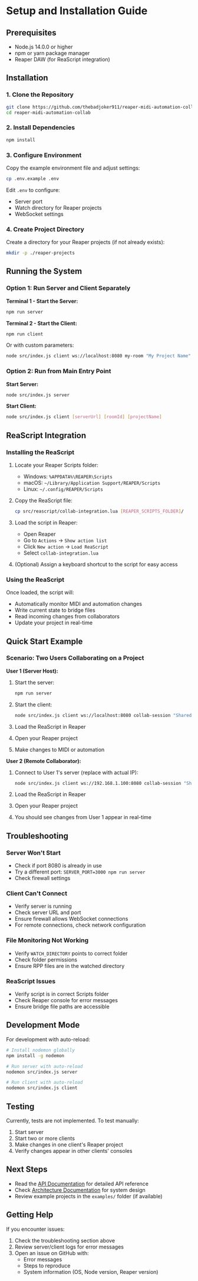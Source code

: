 # Setup and Installation Guide

## Prerequisites

- Node.js 14.0.0 or higher
- npm or yarn package manager
- Reaper DAW (for ReaScript integration)

## Installation

### 1. Clone the Repository

```bash
git clone https://github.com/thebadjoker911/reaper-midi-automation-collab.git
cd reaper-midi-automation-collab
```

### 2. Install Dependencies

```bash
npm install
```

### 3. Configure Environment

Copy the example environment file and adjust settings:

```bash
cp .env.example .env
```

Edit `.env` to configure:
- Server port
- Watch directory for Reaper projects
- WebSocket settings

### 4. Create Project Directory

Create a directory for your Reaper projects (if not already exists):

```bash
mkdir -p ./reaper-projects
```

## Running the System

### Option 1: Run Server and Client Separately

**Terminal 1 - Start the Server:**
```bash
npm run server
```

**Terminal 2 - Start the Client:**
```bash
npm run client
```

Or with custom parameters:
```bash
node src/index.js client ws://localhost:8080 my-room "My Project Name"
```

### Option 2: Run from Main Entry Point

**Start Server:**
```bash
node src/index.js server
```

**Start Client:**
```bash
node src/index.js client [serverUrl] [roomId] [projectName]
```

## ReaScript Integration

### Installing the ReaScript

1. Locate your Reaper Scripts folder:
   - Windows: `%APPDATA%\REAPER\Scripts`
   - macOS: `~/Library/Application Support/REAPER/Scripts`
   - Linux: `~/.config/REAPER/Scripts`

2. Copy the ReaScript file:
   ```bash
   cp src/reascript/collab-integration.lua [REAPER_SCRIPTS_FOLDER]/
   ```

3. Load the script in Reaper:
   - Open Reaper
   - Go to `Actions` → `Show action list`
   - Click `New action` → `Load ReaScript`
   - Select `collab-integration.lua`

4. (Optional) Assign a keyboard shortcut to the script for easy access

### Using the ReaScript

Once loaded, the script will:
- Automatically monitor MIDI and automation changes
- Write current state to bridge files
- Read incoming changes from collaborators
- Update your project in real-time

## Quick Start Example

### Scenario: Two Users Collaborating on a Project

**User 1 (Server Host):**

1. Start the server:
   ```bash
   npm run server
   ```

2. Start the client:
   ```bash
   node src/index.js client ws://localhost:8080 collab-session "Shared Project"
   ```

3. Load the ReaScript in Reaper
4. Open your Reaper project
5. Make changes to MIDI or automation

**User 2 (Remote Collaborator):**

1. Connect to User 1's server (replace with actual IP):
   ```bash
   node src/index.js client ws://192.168.1.100:8080 collab-session "Shared Project"
   ```

2. Load the ReaScript in Reaper
3. Open your Reaper project
4. You should see changes from User 1 appear in real-time

## Troubleshooting

### Server Won't Start

- Check if port 8080 is already in use
- Try a different port: `SERVER_PORT=3000 npm run server`
- Check firewall settings

### Client Can't Connect

- Verify server is running
- Check server URL and port
- Ensure firewall allows WebSocket connections
- For remote connections, check network configuration

### File Monitoring Not Working

- Verify `WATCH_DIRECTORY` points to correct folder
- Check folder permissions
- Ensure RPP files are in the watched directory

### ReaScript Issues

- Verify script is in correct Scripts folder
- Check Reaper console for error messages
- Ensure bridge file paths are accessible

## Development Mode

For development with auto-reload:

```bash
# Install nodemon globally
npm install -g nodemon

# Run server with auto-reload
nodemon src/index.js server

# Run client with auto-reload
nodemon src/index.js client
```

## Testing

Currently, tests are not implemented. To test manually:

1. Start server
2. Start two or more clients
3. Make changes in one client's Reaper project
4. Verify changes appear in other clients' consoles

## Next Steps

- Read the [API Documentation](./API.md) for detailed API reference
- Check [Architecture Documentation](./ARCHITECTURE.md) for system design
- Review example projects in the `examples/` folder (if available)

## Getting Help

If you encounter issues:

1. Check the troubleshooting section above
2. Review server/client logs for error messages
3. Open an issue on GitHub with:
   - Error messages
   - Steps to reproduce
   - System information (OS, Node version, Reaper version)
